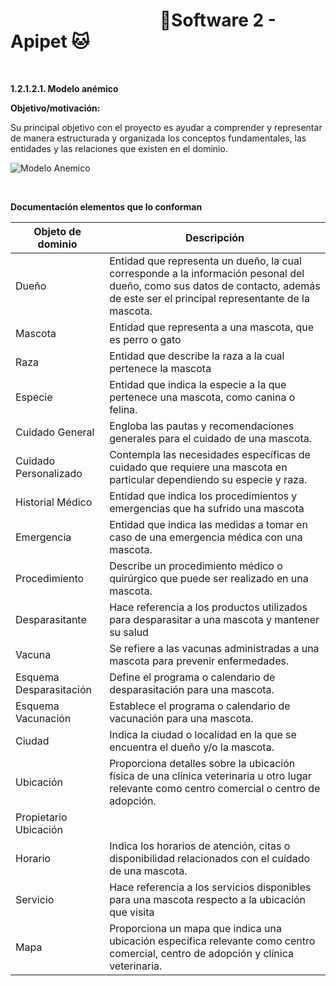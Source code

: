 #  &nbsp;&nbsp;&nbsp;&nbsp;&nbsp;&nbsp;&nbsp;&nbsp;&nbsp;&nbsp;&nbsp;&nbsp;&nbsp;&nbsp;&nbsp;&nbsp;&nbsp;&nbsp;&nbsp;&nbsp;&nbsp;&nbsp;&nbsp;&nbsp;&nbsp;&nbsp;&nbsp;&nbsp;&nbsp;&nbsp;&nbsp;&nbsp;&nbsp;&nbsp;&nbsp;&nbsp;🐶Software 2 - Apipet 🐱  #

<br>

**1.2.1.2.1. Modelo anémico**


**Objetivo/motivación:**

Su principal objetivo con el proyecto es ayudar a comprender y representar de manera estructurada y organizada los conceptos fundamentales, las entidades y las relaciones que existen en el dominio.


![Modelo Anemico](https://github.com/MiguelRiosT/ApipetDocumentacion/blob/main/Dise%C3%B1o%20detallado/Vista%20funcional/Modelo%20anemico/ModeloAnemico.drawio.png)

<br>

**Documentación elementos que lo conforman**


| Objeto de dominio | Descripción |
| --------- | --------- |
| Dueño    | Entidad que representa un dueño, la cual corresponde a la información pesonal del dueño, como sus datos de contacto, además de este ser el principal representante de la mascota.     |
| Mascota    |  Entidad que representa a una mascota, que es perro o gato |
| Raza    | Entidad que describe la raza a la cual pertenece la mascota   |
| Especie    |   Entidad que indica la especie a la que pertenece una mascota, como canina o felina.  |
| Cuidado General    | Engloba las pautas y recomendaciones generales para el cuidado de una mascota.   |
| Cuidado Personalizado    |  Contempla las necesidades específicas de cuidado que requiere una mascota en particular dependiendo su especie y raza.  |
| Historial Médico    | Entidad que indica los procedimientos y emergencias que ha sufrido una mascota  |
| Emergencia    |  Entidad que indica las medidas a tomar en caso de una emergencia médica con una mascota.   |
| Procedimiento    |  Describe un procedimiento médico o quirúrgico que puede ser realizado en una mascota.    |
| Desparasitante    |  Hace referencia a los productos utilizados para desparasitar a una mascota y mantener su salud   |
| Vacuna    |  Se refiere a las vacunas administradas a una mascota para prevenir enfermedades.   |
| Esquema Desparasitación    | Define el programa o calendario de desparasitación para una mascota.   |
| Esquema Vacunación    |  Establece el programa o calendario de vacunación para una mascota.  |
| Ciudad    |  Indica la ciudad o localidad en la que se encuentra el dueño y/o la mascota.   |
| Ubicación    |  Proporciona detalles sobre la ubicación física de una clínica veterinaria u otro lugar relevante como centro comercial o centro de adopción.   |
| Propietario Ubicación    |    |
| Horario    |  Indica los horarios de atención, citas o disponibilidad relacionados con el cuidado de una mascota.   |
| Servicio    | Hace referencia a los servicios disponibles para una mascota respecto a la ubicación que visita   |
| Mapa    |  Proporciona un mapa que indica una ubicación específica relevante como centro comercial, centro de adopción y clínica veterinaria.  |


